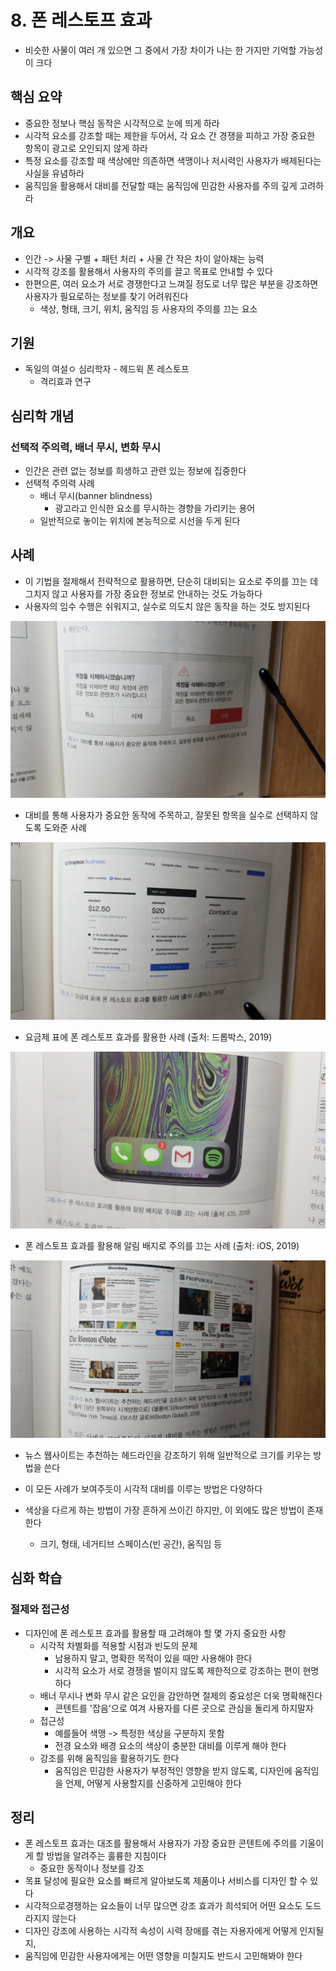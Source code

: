 # 8. 폰 레스토프 효과

- 비슷한 사물이 여러 개 있으면 그 중에서 가장 차이가 나는 한 가지만 기억할 가능성이 크다

## 핵심 요약

- 중요한 정보나 핵심 동작은 시각적으로 눈에 띄게 하라
- 시각적 요소를 강조할 때는 제한을 두어서, 각 요소 간 경쟁을 피하고 가장 중요한 항목이 광고로 오인되지 않게 하라
- 특정 요소를 강조할 때 색상에만 의존하면 색맹이나 저시력인 사용자가 배제된다는 사실을 유념하라
- 움직임을 활용해서 대비를 전달할 때는 움직임에 민감한 사용자를 주의 깊게 고려하라

## 개요

- 인간 -> 사물 구별 + 패턴 처리 + 사물 간 작은 차이 알아채는 능력
- 시각적 강조를 활용해서 사용자의 주의를 끌고 목표로 안내할 수 있다
- 한편으론, 여러 요소가 서로 경쟁한다고 느껴질 정도로 너무 많은 부분을 강조하면 사용자가 필요로하는 정보를 찾기 어려워진다
  - 색상, 형태, 크기, 위치, 움직임 등 사용자의 주의를 끄는 요소

## 기원

- 독일의 여설ㅇ 심리학자 - 헤드윅 폰 레스토프
  - 격리효과 연구

## 심리학 개념

### 선택적 주의력, 배너 무시, 변화 무시

- 인간은 관련 없는 정보를 희생하고 관련 있는 정보에 집중한다
- 선택적 주의력 사례
  - 배너 무시(banner blindness)
    - 광고라고 인식한 요소를 무시하는 경향을 가리키는 용어
  - 일반적으로 놓이는 위치에 본능적으로 시선을 두게 된다

## 사례

- 이 기법을 절제해서 전략적으로 활용하면, 단순히 대비되는 요소로 주의를 끄는 데 그치지 않고 사용자를 가장 중요한 정보로 안내하는 것도 가능하다
- 사용자의 임수 수행은 쉬워지고, 실수로 의도치 않은 동작을 하는 것도 방지된다

![그릠8-1](./images/%EA%B7%B8%EB%A6%BC8-1.jpeg)

- 대비를 통해 사용자가 중요한 동작에 주목하고, 잘못된 항목을 실수로 선택하지 않도록 도와준 사례

![그림8-3](./images/%EA%B7%B8%EB%A6%BC8-3.jpeg)

- 요금제 표에 폰 레스토프 효과를 활용한 사례 (출처: 드롭박스, 2019)

![그림8-4](./images/%EA%B7%B8%EB%A6%BC8-4.jpeg)

- 폰 레스토프 효과를 활용해 알림 배지로 주의를 끄는 사례 (출처: iOS, 2019)

![그림8-5](./images/%EA%B7%B8%EB%A6%BC8-5.jpeg)

- 뉴스 웹사이트는 추천하는 헤드라인을 강조하기 위해 일반적으로 크기를 키우는 방법을 쓴다

- 이 모든 사례가 보여주듯이 시각적 대비를 이루는 방법은 다양하다
- 색상을 다르게 하는 방법이 가장 흔하게 쓰이긴 하지만, 이 외에도 많은 방법이 존재한다
  - 크기, 형태, 네거티브 스페이스(빈 공간), 움직임 등

## 심화 학습

### 절제와 접근성

- 디자인에 폰 레스토프 효과를 활용할 때 고려해야 할 몇 가지 중요한 사항
  - 시각적 차별화를 적용할 시점과 빈도의 문제
    - 남용하지 말고, 명확한 목적이 있을 때만 사용해야 한다
    - 시각적 요소가 서로 경쟁을 벌이지 않도록 제한적으로 강조하는 편이 현명하다
  - 배너 무시나 변화 무시 같은 요인을 감안하면 절제의 중요성은 더욱 명확해진다
    - 콘텐트를 '잡음'으로 여겨 사용자를 다른 곳으로 관심을 돌리게 하지말자
  - 접근성
    - 예를들어 색맹 -> 특정한 색상을 구분하지 못함
    - 전경 요소와 배경 요소의 색상이 충분한 대비를 이루게 해야 한다
  - 강조를 위해 움직임을 활용하기도 한다
    - 움직임은 민감한 사용자가 부정적인 영향을 받지 않도록, 디자인에 움직임을 언제, 어떻게 사용할지를 신중하게 고민해야 한다

## 정리

- 폰 레스토프 효과는 대조를 활용해서 사용자가 가장 중요한 콘텐트에 주의를 기울이게 할 방법을 알려주는 훌륭한 지침이다
  - 중요한 동작이나 정보를 강조
- 목표 달성에 필요한 요소를 빠르게 알아보도록 제품이나 서비스를 디자인 할 수 있다
- 시각적으로경쟁하는 요소들이 너무 많으면 강조 효과가 희석되어 어떤 요소도 도드라지지 않는다
- 디자인 강조에 사용하는 시각적 속성이 시력 장애를 겪는 자용자에게 어떻게 인지될지,
- 움직임에 민감한 사용자에게는 어떤 영향을 미칠지도 반드시 고민해봐야 한다
